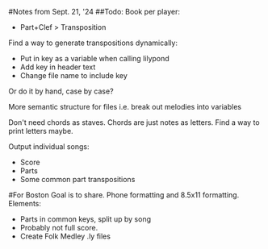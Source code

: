 #Notes from Sept. 21, '24
##Todo:
Book per player:
* Part+Clef > Transposition

Find a way to generate transpositions dynamically:
* Put in key as a variable when calling lilypond
* Add key in header text
* Change file name to include key

Or do it by hand, case by case?

More semantic structure for files i.e. break out melodies into variables

Don't need chords as staves. Chords are just notes as letters. Find a way to print letters maybe.

Output individual songs:
* Score
* Parts
* Some common part transpositions

#For Boston
Goal is to share. Phone formatting and 8.5x11 formatting.
Elements:
* Parts in common keys, split up by song
* Probably not full score. 
* Create Folk Medley .ly files 
